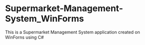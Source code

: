 # Supermarket-Management-System_WinForms
 This is a Supermarket Management System application created on WinForns using C#
